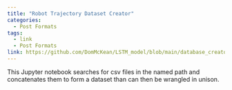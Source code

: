 ```yaml
---
title: "Robot Trajectory Dataset Creator"
categories:
  - Post Formats
tags:
  - link
  - Post Formats
link: https://github.com/DomMcKean/LSTM_model/blob/main/database_creator.ipynb
---
```


This Jupyter notebook searches for csv files in the named path and concatenates them to form a dataset than can then be wrangled in unison. 

